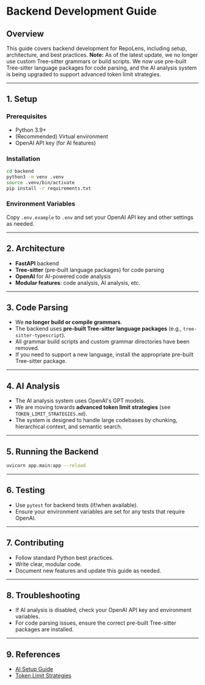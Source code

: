 # Backend Development Guide

## Overview

This guide covers backend development for RepoLens, including setup, architecture, and best practices. **Note:** As of the latest update, we no longer use custom Tree-sitter grammars or build scripts. We now use pre-built Tree-sitter language packages for code parsing, and the AI analysis system is being upgraded to support advanced token limit strategies.

---

## 1. Setup

### Prerequisites

- Python 3.9+
- (Recommended) Virtual environment
- OpenAI API key (for AI features)

### Installation

```bash
cd backend
python3 -m venv .venv
source .venv/bin/activate
pip install -r requirements.txt
```

### Environment Variables

Copy `.env.example` to `.env` and set your OpenAI API key and other settings as needed.

---

## 2. Architecture

- **FastAPI** backend
- **Tree-sitter** (pre-built language packages) for code parsing
- **OpenAI** for AI-powered code analysis
- **Modular features**: code analysis, AI analysis, etc.

---

## 3. Code Parsing

- We **no longer build or compile grammars**.
- The backend uses **pre-built Tree-sitter language packages** (e.g., `tree-sitter-typescript`).
- All grammar build scripts and custom grammar directories have been removed.
- If you need to support a new language, install the appropriate pre-built Tree-sitter package.

---

## 4. AI Analysis

- The AI analysis system uses OpenAI's GPT models.
- We are moving towards **advanced token limit strategies** (see `TOKEN_LIMIT_STRATEGIES.md`).
- The system is designed to handle large codebases by chunking, hierarchical context, and semantic search.

---

## 5. Running the Backend

```bash
uvicorn app.main:app --reload
```

---

## 6. Testing

- Use `pytest` for backend tests (if/when available).
- Ensure your environment variables are set for any tests that require OpenAI.

---

## 7. Contributing

- Follow standard Python best practices.
- Write clear, modular code.
- Document new features and update this guide as needed.

---

## 8. Troubleshooting

- If AI analysis is disabled, check your OpenAI API key and environment variables.
- For code parsing issues, ensure the correct pre-built Tree-sitter packages are installed.

---

## 9. References

- [AI Setup Guide](AI_SETUP.md)
- [Token Limit Strategies](docs/TOKEN_LIMIT_STRATEGIES.md)
